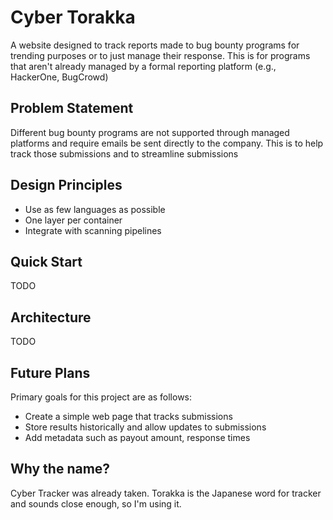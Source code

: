 # Cyber Torakka
A website designed to track reports made to bug bounty programs for trending purposes or to just manage their response. This is for programs that aren't already managed by a formal reporting platform (e.g., HackerOne, BugCrowd)

## Problem Statement
Different bug bounty programs are not supported through managed platforms and require emails be sent directly to the company. This is to help track those submissions and to streamline submissions 

## Design Principles
- Use as few languages as possible
- One layer per container
- Integrate with scanning pipelines


## Quick Start
TODO


## Architecture
TODO


## Future Plans
Primary goals for this project are as follows:
- Create a simple web page that tracks submissions
- Store results historically and allow updates to submissions
- Add metadata such as payout amount, response times

## Why the name?
Cyber Tracker was already taken. Torakka is the Japanese word for tracker and sounds close enough, so I'm using it. 